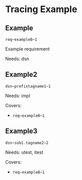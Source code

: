 # Tracing Example
## Example
`req~exampleB~1`

Example requirement

Needs: dsn

## Example2
`dsn~prefixtagname1~1`

Needs: impl

Covers:
* `req~exampleB~1`

## Example3
`dsn~sub1.tagname2~2`

Needs: utest, itest

Covers:
* `req~exampleB~1`
